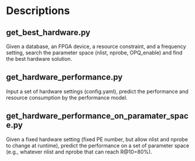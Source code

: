 # Descriptions

## get_best_hardware.py

Given a database, an FPGA device, a resource constraint, and a frequency setting,
    search the parameter space (nlist, nprobe, OPQ_enable) and find the best
    hardware solution.

## get_hardware_performance.py

Input a set of hardware settings (config.yaml), predict the performance and resource 
    consumption by the performance  model.

## get_hardware_performance_on_paramater_space.py

Given a fixed hardware setting (fixed PE number, but allow nlist and nprobe to change at runtime), predict the performance on a set of parameter space (e.g., whatever nlist and nprobe that can reach R@10=80%).